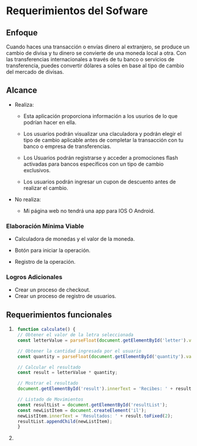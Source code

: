 # Requerimientos del Sofware

## Enfoque

Cuando haces una transacción o envías dinero al extranjero, se produce un cambio de divisa y tu dinero se convierte de una moneda local a otra. Con las transferencias internacionales a través de tu banco o servicios de transferencia, puedes convertir dólares a soles en base al tipo de cambio del mercado de divisas.

## Alcance

+ Realiza:

    + Esta aplicación proporciona información a los usurios de lo que podrían hacer en ella.
    
    + Los usuarios podrán visualizar una claculadora y podrán elegir el tipo de cambio aplicable antes de completar la transacción con tu banco o empresa de transferencias.

    + Los Usuarios podrán registrarse y acceder a promociones flash activadas para bancos específicos con un tipo de cambio exclusivos.

    + Los usuarios podrán ingresar un cupon de descuento antes de realizar el cambio.

+ No realiza:

    + Mi página web no tendrá una app para IOS O Android.
 
### Elaboración Mínima Viable

  - Calculadora de monedas y el valor de la moneda.

  - Botón para iniciar la operación.

  - Registro de la operación.

### Logros Adicionales

+ Crear un proceso de checkout.
+ Crear un proceso de registro de usuarios.

## Requerimientos funcionales

1. ```js
    function calculate() {
    // Obtener el valor de la letra seleccionada
    const letterValue = parseFloat(document.getElementById('letter').value);

    // Obtener la cantidad ingresada por el usuario
    const quantity = parseFloat(document.getElementById('quantity').value);

    // Calcular el resultado
    const result = letterValue * quantity;

    // Mostrar el resultado
    document.getElementById('result').innerText = 'Recibes: ' + result.toFixed(2);

    // Listado de Movimientos
    const resultList = document.getElementById('resultList');
    const newListItem = document.createElement('il');
    newListItem.innerText = 'Resultados: ' + result.toFixed(2);
    resultList.appendChild(newListItem);
    } 
    ```

2.